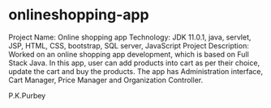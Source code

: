 # onlineshopping-app
Project Name: Online shopping app
Technology: JDK 11.0.1, java, servlet, JSP, HTML, CSS, bootstrap, SQL server, JavaScript
Project Description: 
Worked on an online shopping app development, which is based on Full Stack Java. In this app, user can 
add products into cart as per their choice, update the cart and buy the products. The app has Administration 
interface, Cart Manager, Price Manager and Organization Controller.


P.K.Purbey
